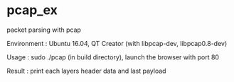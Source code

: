 # pcap_ex
packet parsing with pcap

Environment : Ubuntu 16.04, QT Creator (with libpcap-dev, libpcap0.8-dev)

Usage : sudo ./pcap <network interface name> (in build directory), launch the browser with port 80

Result : print each layers header data and last payload
